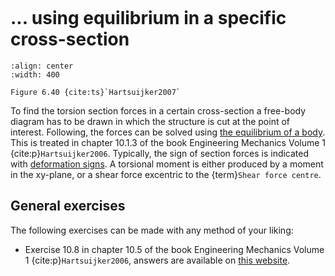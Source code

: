 ```{index} Section forces in torsion structures; using equilibrium
```
# ... using equilibrium in a specific cross-section

```{figure} ./cross_section_data/image.png
:align: center
:width: 400

Figure 6.40 {cite:ts}`Hartsuijker2007`
```

To find the torsion section forces in a certain cross-section a free-body diagram has to be drawn in which the structure is cut at the point of interest. Following, the forces can be solved using [the equilibrium of a body](equilibrium_body). This is treated in chapter 10.1.3 of the book Engineering Mechanics Volume 1 {cite:p}`Hartsuijker2006`. Typically, the sign of section forces is indicated with [deformation signs](deformation_sign). A torsional moment is either produced by a moment in the xy-plane, or a shear force excentric to the {term}`Shear force centre`.

## General exercises
The following exercises can be made with any method of your liking:
- Exercise 10.8 in chapter 10.5 of the book Engineering Mechanics Volume 1 {cite:p}`Hartsuijker2006`, answers are available on [this website](https://icozct.tudelft.nl/TUD_CT/bookanswers/vol1/Chapter10/).
